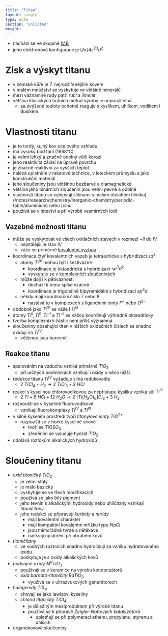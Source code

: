 ```yaml
---
title: "Titan"
layout: single
type: note
section: "unlisted"
weight: 
---
```

- nachází se ve skupině [IV.B](/notes/research/chemistry/inorganic-chemistry/periodic-table/group-iv.b)
- jeho elektronová konfigurace je $[Ar]4s^23d^2$
# Zisk a výskyt titanu
- v zemské kůře je 7. nejrozšířenějším kovem
- v malém množství se vyskytuje ve většině minerálů
- mezi váznamné rudy patří _rutil_ a _ilmenit_
- většina klasických hutních metod výroby je nepoužitelná
    - za zvýšené teploty ochotně reaguje s kyslíkem, uhlíkem, vodíkem i dusíkem
# Vlastnosti titanu
- je to tvrdý, kujný kov ocelového vzhledu
- má vysoký bod tání (1668°C)
- je velmi lehký a značně odolný vůči korozi
- jeho reaktivita závisí na úpravě povrchu
- je značně reaktivní za vyšších teplot
- nalézá uplatnění v raketové technice, v leteckém průmyslu a jako konstrukční materiál
- jeho sloučeniny jsou většinou bezbarvé a diamagnetické
- většina jeho binárních sloučenin jsou velmi pevné a odolné
- vlastnosti titanu se vylepšují slitinami s malým obsahem hliníku](/notes/research/chemistry/inorganic-chemistry/periodic-table/aluminium) nebo [cínu
- používá se v letectví a při výrobě vesmírných lodí
## Vazebné možnosti titanu
- může se vyskytovat ve všech oxidačních stavech v rozmezí $-II$ do $IV$
    - nejstálejší je stav $IV$
    - váže se primárně [kovalentní vyzbou](/notes/research/chemistry/general-chemistry/chemical-bonds/covalent-bond)
- koordinace čtyř kovalentních vazeb je tetraedrické s hybridizací $sd^3$
    - atomy $Ti^{IV}$ mohou být i šestivazné
        - koordinace je oktaedrická s hybridizací $sp^3d^2$
        - vyskytuje se v [komplexních sloučeninách](/notes/research/chemistry/inorganic-chemistry/general-inorganic-chemistry/complex-compounds)
    - může dojí i k pětivaznosti
        - dochází k tomu spíše vzácně 
        - koordinace je trigonálně bipyramidální s hybridizací $sp^3d$
    - někdy mají koordinační číslo 7 nebo 8
        - nastává to v komplexech s ligandními ionty $F^-$ nebo $O^{2-}$
- obdobně jako $Ti^{IV}$ se váže i $Ti^{III}$
- atomy $Ti^{II},Ti^0,Ti^{-I}$ a $Ti^{-II}$ se vážou koordinují výhradně oktaedricky
- tvorba komplexníxh částic není příliš významná
- sloučeniny obsahující titan v nižších oxidačních číslech se snadno oxidují na $Ti^{IV}$
    - většinou jsou barevné
## Reakce titanu
- spalováním na vzduchu vzniká primárně $TiO_2$
    - při určitých podmínkách vznikají i oxidy o něco nižší
- redukce titanu $Ti^{IV}$ vyžaduje silná redukovadla
    - $2\ TiCl_4+H_2\longrightarrow{2\ TiCl_3+2\ HCl}$
- reakcí s kyselinou chlorovodíkovou za nepřístupu kyslíku vzniká sůl $Ti^{III}$
    - $2\ Ti+6\ HCl+12\ H_2O\longrightarrow{2\ [Ti(H_2O)_6]Cl_3}+3\ H_2$
- rozpouští se v kyselině fluorovodíkové
    - vznikají fluorokomplexy $Ti^{IV}$ a $Ti^{III}$
- v silně kyselém prostředí tvoří _titanylové ionty_ $TiO^{2+}$
    - rozpouští se v horké kyselině sírové
        - tvoří se $TiOSO_4$
        - zředěním se vylučuje hydrát $TiO_2$
- odolává roztokům alkalických hydroxidů
# Sloučeniny titanu
- _oxid titaničitý_ $TiO_2$
    - je velmi stálý
    - je málo bazický
    - vyskytuje se ve třech modifikacích
    - používá se jako bílý pigment
    - jeho tevnín s alkalickými hydroxidy nebo uhličitany vznikají _titaničitany_
    - jeho redukcí se připravují _karbidy_ a _nitridy_
        - mají kovalentní charakter
        - mají kompaktní kovalentní mřížku typu $NaCl$
        - jsou mimořádně tvrdé a nětěkavé
        - nalézají uplatnění při obrábění kovů
- _titaničitany_
    - ve vodných roztocích snadno hydrolizují za vzniku hydratovaného oxidu
    - poskytuje je s oxidy alkalických kovů
- _podvojné oxidy_ $M^{II}TiO_3$
    - používají se v keramice na výrobu kondenzátorů
    - _oxid barnato-titaničitý_ $BaTiO_3$
        - využívá se v ultrazvukových generátorech
- _halogenidy_ $TiX_4$
    - chovají se jako lewisovi kyseliny
    - _chlorid titaničitý_ $TiCl_4$
        - je důležitým meziproduktem při výrobě titanu
        - používá se k přípravě _Zeigler-Nattových katalyzátorů_
            - uplatňují se při polymeraci ethenu, propylenu, styrenu a dalších
- organokovové sloučeniny